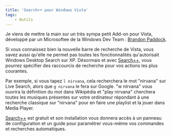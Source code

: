 ```yaml
---
title: 'Search++ pour Windows Vista'
tags:
    - Outils
---
```


Je viens de mettre la main sur un très sympa petit Add-on pour Vista, développé
par un Microsoftee de la Windows Dev Team :
[Brandon Paddock](http://brandonlive.com/2007/02/22/new-tool-i-made-for-vista-start/).

Si vous connaissez bien la nouvelle barre de recherche de Vista, vous savez
aussi qu'elle ne permet pas toutes les fonctionnalités qu'autorisait Windows
Desktop Search sur XP. Désormais et avec
[Search++](http://brandonlive.com/2007/02/22/new-tool-i-made-for-vista-start/),
vous pourrez spécifier des raccourcis de recherche pour vos actions les plus
courantes.

Par exemple, si vous tapez `l nirvana`, cela recherchera le mot "nirvana" sur
Live Search, alors que `g nirvana` le fera sur Google. "w nirvana" vous ouvrira
la définition du mot dans Wikipédia et "play nirvana" cherchera toutes les
musiques présentes sur votre ordinateur répondant à une recherche classique sur
"nirvana" pour en faire une playlist et la jouer dans Media Player.

[Search++](http://brandonlive.com/2007/02/22/new-tool-i-made-for-vista-start/)
est gratuit et son installation vous donnera accès à un panneau de configuration
et un guide pour paramétrer vous-même vos commandes et recherches automatiques.
